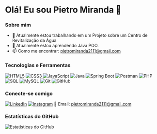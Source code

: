 
# Olá! Eu sou Pietro Miranda 👋

### Sobre mim
- 🔭 Atualmente estou trabalhando em um Projeto sobre um Centro de Revitalização da Água
- 🌱 Atualmente estou aprendendo Java POO.
- 📫 Como me encontrar: pietromiranda2111@gmail.com

### Tecnologias e Ferramentas
![HTML5](https://img.shields.io/badge/-HTML5-E34F26?style=flat-square&logo=html5&logoColor=white)
![CSS3](https://img.shields.io/badge/-CSS3-1572B6?style=flat-square&logo=css3&logoColor=white)
![JavaScript](https://img.shields.io/badge/-JavaScript-F7DF1E?style=flat-square&logo=javascript&logoColor=black)
![Java](https://img.shields.io/badge/-Java-007396?style=flat-square&logo=java&logoColor=white)
![Spring Boot](https://img.shields.io/badge/-Spring%20Boot-6DB33F?style=flat-square&logo=spring-boot&logoColor=white)
![Postman](https://img.shields.io/badge/-Postman-FF6C37?style=flat-square&logo=postman&logoColor=white)
![PHP](https://img.shields.io/badge/-PHP-777BB4?style=flat-square&logo=php&logoColor=white)
![SQL](https://img.shields.io/badge/-SQL-4479A1?style=flat-square&logo=sql&logoColor=white)
![MySQL](https://img.shields.io/badge/-MySQL-4479A1?style=flat-square&logo=mysql&logoColor=white)
![Git](https://img.shields.io/badge/-Git-F05032?style=flat-square&logo=git&logoColor=white)
![GitHub](https://img.shields.io/badge/-GitHub-181717?style=flat-square&logo=github&logoColor=white)


### Conecte-se comigo

[![LinkedIn](https://img.shields.io/badge/-LinkedIn-blue?style=flat-square&logo=LinkedIn&logoColor=white)](https://www.linkedin.com/in/seu-perfil/)
[![Instagram](https://img.shields.io/badge/-Instagram-E4405F?style=flat-square&logo=Instagram&logoColor=white)](https://instagram.com/seu-usuario)
📧 Email: [pietromiranda2111@gmail.com](mailto:pietromiranda2111@gmail.com)


### Estatísticas do GitHub
![Estatísticas do GitHub](https://github-readme-stats.vercel.app/api?username=seu-usuario&show_icons=true&theme=radical)


